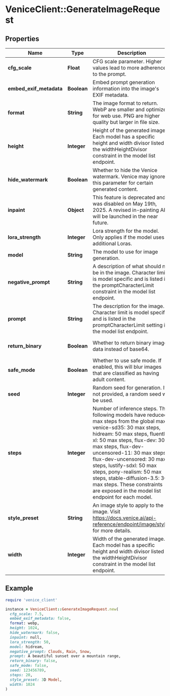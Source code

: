 # VeniceClient::GenerateImageRequest

## Properties

| Name | Type | Description | Notes |
| ---- | ---- | ----------- | ----- |
| **cfg_scale** | **Float** | CFG scale parameter. Higher values lead to more adherence to the prompt. | [optional] |
| **embed_exif_metadata** | **Boolean** | Embed prompt generation information into the image&#39;s EXIF metadata. | [optional][default to false] |
| **format** | **String** | The image format to return. WebP are smaller and optimized for web use. PNG are higher quality but larger in file size.  | [optional][default to &#39;webp&#39;] |
| **height** | **Integer** | Height of the generated image. Each model has a specific height and width divisor listed in the widthHeightDivisor constraint in the model list endpoint. | [optional][default to 1024] |
| **hide_watermark** | **Boolean** | Whether to hide the Venice watermark. Venice may ignore this parameter for certain generated content. | [optional][default to false] |
| **inpaint** | **Object** | This feature is deprecated and was disabled on May 19th, 2025. A revised in-painting API will be launched in the near future. | [optional] |
| **lora_strength** | **Integer** | Lora strength for the model. Only applies if the model uses additional Loras. | [optional] |
| **model** | **String** | The model to use for image generation. |  |
| **negative_prompt** | **String** | A description of what should not be in the image. Character limit is model specific and is listed in the promptCharacterLimit constraint in the model list endpoint. | [optional] |
| **prompt** | **String** | The description for the image. Character limit is model specific and is listed in the promptCharacterLimit setting in the model list endpoint. |  |
| **return_binary** | **Boolean** | Whether to return binary image data instead of base64. | [optional][default to false] |
| **safe_mode** | **Boolean** | Whether to use safe mode. If enabled, this will blur images that are classified as having adult content. | [optional][default to true] |
| **seed** | **Integer** | Random seed for generation. If not provided, a random seed will be used. | [optional][default to 0] |
| **steps** | **Integer** | Number of inference steps. The following models have reduced max steps from the global max: venice-sd35: 30 max steps, hidream: 50 max steps, fluently-xl: 50 max steps, flux-dev: 30 max steps, flux-dev-uncensored-11: 30 max steps, flux-dev-uncensored: 30 max steps, lustify-sdxl: 50 max steps, pony-realism: 50 max steps, stable-diffusion-3.5: 30 max steps. These constraints are exposed in the model list endpoint for each model. | [optional][default to 20] |
| **style_preset** | **String** | An image style to apply to the image. Visit https://docs.venice.ai/api-reference/endpoint/image/styles for more details. | [optional] |
| **width** | **Integer** | Width of the generated image. Each model has a specific height and width divisor listed in the widthHeightDivisor constraint in the model list endpoint. | [optional][default to 1024] |

## Example

```ruby
require 'venice_client'

instance = VeniceClient::GenerateImageRequest.new(
  cfg_scale: 7.5,
  embed_exif_metadata: false,
  format: webp,
  height: 1024,
  hide_watermark: false,
  inpaint: null,
  lora_strength: 50,
  model: hidream,
  negative_prompt: Clouds, Rain, Snow,
  prompt: A beautiful sunset over a mountain range,
  return_binary: false,
  safe_mode: false,
  seed: 123456789,
  steps: 20,
  style_preset: 3D Model,
  width: 1024
)
```

